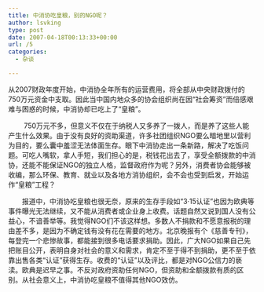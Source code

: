 ```yaml
---
title: 中消协吃皇粮，别的NGO呢？
author: lsvking
type: post
date: 2007-04-18T00:13:33+00:00
url: /5
categories:
  - 杂谈

---
```

从2007财政年度开始，中消协全年所有的运营费用，将全部从中央财政拨付的750万元资金中支取。因此当中国内地众多的协会组织尚在因“社会筹资”而倍感艰难与困惑的时候，中消协却已吃上了“皇粮”。

　　 750万元不多，但意义不仅在于纳税人又多养了一拨人，而是养了这些人能产生什么效果。由于没有良好的资助渠道，许多社团组织NGO要么暗地里以营利为目的，要么囊中羞涩无法体面生存。眼下中消协走出一条新路，解决了吃饭问题。可吃人嘴软，拿人手短，我们担心的是，税钱花出去了，享受全额拨款的中消协，还能不能保证NGO的独立人格，监督政府作为呢？另外，消费者协会能够被收编，那么环保、教育、就业以及各地方消协组织，会不会也受到启发，开始运作“皇粮”工程？

　　报道中，中消协吃皇粮也很无奈，原来的生存手段如“3·15认证”也因为欧典等事件曝光无法继续，又不能从消费者或企业身上收费。话题自然又说到国人没有公益心，不谙善举等。我觉得NGO们不该这样想。多数人不捐款和不愿意报税的理由差不多，是因为不确定钱有没有花在需要的地方。北京晚报有个《慈善专刊》，每登完一个悲惨故事，都能接到很多电话要求捐助。因此，广大NGO如果自己先把账目公开，表明自身对社会的意义和需求，肯定不至于得不到捐助，更不至于依靠出售各类“认证”获得生存。收费的“认证”以及评比，都是对NGO公信力的亵渎。欧典是迟早之事。不反对政府资助任何NGO，但资助和全额拨款有质的区别。从社会意义上，中消协吃皇粮不值得其他NGO效仿。